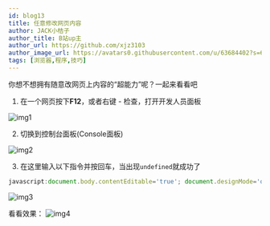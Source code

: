 ```yaml
---
id: blog13
title: 任意修改网页内容
author: JACK小桔子
author_title: B站up主
author_url: https://github.com/xjz3103
author_image_url: https://avatars0.githubusercontent.com/u/63684402?s=60&v=4
tags: [浏览器,程序,技巧]
---
```

你想不想拥有随意改网页上内容的“超能力”呢？一起来看看吧
<!--truncate-->
1. 在一个网页按下**F12**，或者右键 - 检查，打开开发人员面板

![img1](https://s1.ax1x.com/2020/07/21/UoyBPP.png "© JACK小桔子")

2. 切换到控制台面板(Console面板)

![img2](https://s1.ax1x.com/2020/07/21/Uo61ds.png "© JACK小桔子")

3. 在这里输入以下指令并按回车，当出现`undefined`就成功了
```js
javascript:document.body.contentEditable='true'; document.designMode='on'; void 0
```

![img3](https://s1.ax1x.com/2020/07/21/UocSkn.png "© JACK小桔子")

看看效果：
![img4](https://s1.ax1x.com/2020/07/21/Uo2CsU.gif "© JACK小桔子")